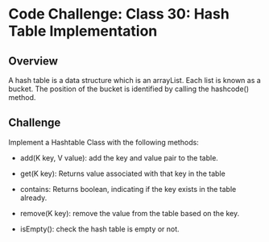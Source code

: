 # Code Challenge: Class 30: Hash Table Implementation

## Overview 

A hash table is a data structure which is an arrayList. Each list is known as a bucket. The position of the bucket is identified by calling the hashcode() method.

## Challenge 

Implement a Hashtable Class with the following methods:

- add(K key, V value): add the key and value pair to the table.

- get(K key): Returns value associated with that key in the table

- contains: Returns boolean, indicating if the key exists in the table already.

- remove(K key): remove the value from the table based on the key.

- isEmpty(): check the hash table is empty or not.

